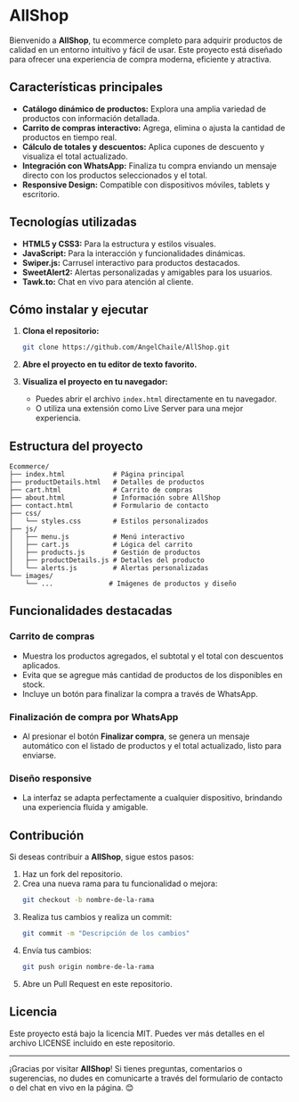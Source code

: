 # AllShop

Bienvenido a **AllShop**, tu ecommerce completo para adquirir productos de calidad en un entorno intuitivo y fácil de usar. Este proyecto está diseñado para ofrecer una experiencia de compra moderna, eficiente y atractiva.

## Características principales

- **Catálogo dinámico de productos:** Explora una amplia variedad de productos con información detallada.
- **Carrito de compras interactivo:** Agrega, elimina o ajusta la cantidad de productos en tiempo real.
- **Cálculo de totales y descuentos:** Aplica cupones de descuento y visualiza el total actualizado.
- **Integración con WhatsApp:** Finaliza tu compra enviando un mensaje directo con los productos seleccionados y el total.
- **Responsive Design:** Compatible con dispositivos móviles, tablets y escritorio.

## Tecnologías utilizadas

- **HTML5 y CSS3:** Para la estructura y estilos visuales.
- **JavaScript:** Para la interacción y funcionalidades dinámicas.
- **Swiper.js:** Carrusel interactivo para productos destacados.
- **SweetAlert2:** Alertas personalizadas y amigables para los usuarios.
- **Tawk.to:** Chat en vivo para atención al cliente.

## Cómo instalar y ejecutar

1. **Clona el repositorio:**
   ```bash
   git clone https://github.com/AngelChaile/AllShop.git
   ```

2. **Abre el proyecto en tu editor de texto favorito.**

3. **Visualiza el proyecto en tu navegador:**
   - Puedes abrir el archivo `index.html` directamente en tu navegador.
   - O utiliza una extensión como Live Server para una mejor experiencia.

## Estructura del proyecto

```plaintext
Ecommerce/
├── index.html            # Página principal
├── productDetails.html   # Detalles de productos
├── cart.html             # Carrito de compras
├── about.html            # Información sobre AllShop
├── contact.html          # Formulario de contacto
├── css/
│   └── styles.css        # Estilos personalizados
├── js/
│   ├── menu.js           # Menú interactivo
│   ├── cart.js           # Lógica del carrito
│   ├── products.js       # Gestión de productos
│   ├── productDetails.js # Detalles del producto
│   └── alerts.js         # Alertas personalizadas
└── images/
    └── ...              # Imágenes de productos y diseño
```

## Funcionalidades destacadas

### Carrito de compras
- Muestra los productos agregados, el subtotal y el total con descuentos aplicados.
- Evita que se agregue más cantidad de productos de los disponibles en stock.
- Incluye un botón para finalizar la compra a través de WhatsApp.

### Finalización de compra por WhatsApp
- Al presionar el botón **Finalizar compra**, se genera un mensaje automático con el listado de productos y el total actualizado, listo para enviarse.

### Diseño responsive
- La interfaz se adapta perfectamente a cualquier dispositivo, brindando una experiencia fluida y amigable.

## Contribución

Si deseas contribuir a **AllShop**, sigue estos pasos:

1. Haz un fork del repositorio.
2. Crea una nueva rama para tu funcionalidad o mejora:
   ```bash
   git checkout -b nombre-de-la-rama
   ```
3. Realiza tus cambios y realiza un commit:
   ```bash
   git commit -m "Descripción de los cambios"
   ```
4. Envía tus cambios:
   ```bash
   git push origin nombre-de-la-rama
   ```
5. Abre un Pull Request en este repositorio.

## Licencia

Este proyecto está bajo la licencia MIT. Puedes ver más detalles en el archivo LICENSE incluido en este repositorio.

---

¡Gracias por visitar **AllShop**! Si tienes preguntas, comentarios o sugerencias, no dudes en comunicarte a través del formulario de contacto o del chat en vivo en la página. 😊
